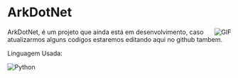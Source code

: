 # ArkDotNet
<img align="right" alt="GIF" src="https://media.discordapp.net/attachments/764569199711354880/777238018737569812/ARKDOTNET.jpg" />

ArkDotNet, é um projeto que ainda está em desenvolvimento, caso atualizarmos alguns codigos estaremos editando aqui no github tambem.

Linguagem Usada:

  ![Python](https://img.shields.io/badge/-Python-black?style=flat&logo=python)

